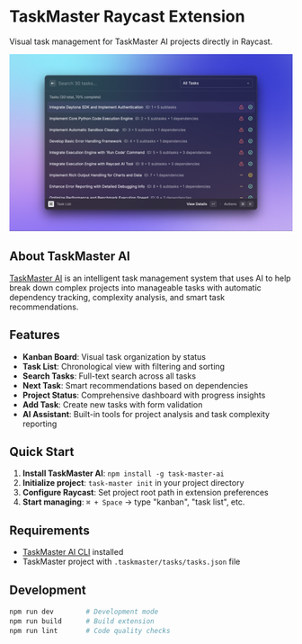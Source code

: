 # TaskMaster Raycast Extension

Visual task management for TaskMaster AI projects directly in Raycast.

![TaskMaster Project Manager](metadata/taskmaster-project-manager-1.png)

## About TaskMaster AI

[TaskMaster AI](https://github.com/eyaltoledano/claude-task-master) is an intelligent task management system that uses AI to help break down complex projects into manageable tasks with automatic dependency tracking, complexity analysis, and smart task recommendations.

## Features

- **Kanban Board**: Visual task organization by status
- **Task List**: Chronological view with filtering and sorting  
- **Search Tasks**: Full-text search across all tasks
- **Next Task**: Smart recommendations based on dependencies
- **Project Status**: Comprehensive dashboard with progress insights
- **Add Task**: Create new tasks with form validation
- **AI Assistant**: Built-in tools for project analysis and task complexity reporting

## Quick Start

1. **Install TaskMaster AI**: `npm install -g task-master-ai`
2. **Initialize project**: `task-master init` in your project directory
3. **Configure Raycast**: Set project root path in extension preferences
4. **Start managing**: `⌘ + Space` → type "kanban", "task list", etc.

## Requirements

- [TaskMaster AI CLI](https://github.com/eyaltoledano/claude-task-master) installed
- TaskMaster project with `.taskmaster/tasks/tasks.json` file

## Development

```bash
npm run dev        # Development mode
npm run build      # Build extension
npm run lint       # Code quality checks
```